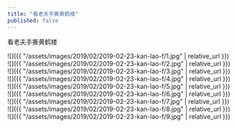 ```yaml
---
title: "看老夫手撕黄鹤楼"
published: false
---
```

看老夫手撕黄鹤楼



![]({{ "/assets/images/2019/02/2019-02-23-kan-lao-f/1.jpg" | relative_url }})
![]({{ "/assets/images/2019/02/2019-02-23-kan-lao-f/2.jpg" | relative_url }})
![]({{ "/assets/images/2019/02/2019-02-23-kan-lao-f/3.jpg" | relative_url }})
![]({{ "/assets/images/2019/02/2019-02-23-kan-lao-f/4.jpg" | relative_url }})
![]({{ "/assets/images/2019/02/2019-02-23-kan-lao-f/5.jpg" | relative_url }})
![]({{ "/assets/images/2019/02/2019-02-23-kan-lao-f/6.jpg" | relative_url }})
![]({{ "/assets/images/2019/02/2019-02-23-kan-lao-f/7.jpg" | relative_url }})
![]({{ "/assets/images/2019/02/2019-02-23-kan-lao-f/8.jpg" | relative_url }})
![]({{ "/assets/images/2019/02/2019-02-23-kan-lao-f/9.jpg" | relative_url }})
